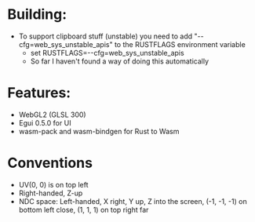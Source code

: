 # Building:
- To support clipboard stuff (unstable) you need to add "--cfg=web_sys_unstable_apis" to the RUSTFLAGS environment variable
    - set RUSTFLAGS=--cfg=web_sys_unstable_apis
    - So far I haven't found a way of doing this automatically

# Features:
- WebGL2 (GLSL 300)
- Egui 0.5.0 for UI
- wasm-pack and wasm-bindgen for Rust to Wasm 

# Conventions
- UV(0, 0) is on top left
- Right-handed, Z-up
- NDC space: Left-handed, X right, Y up, Z into the screen, (-1, -1, -1) on bottom left close, (1, 1, 1) on top right far


